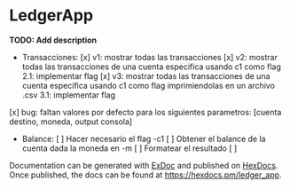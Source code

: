 # LedgerApp

**TODO: Add description**

- Transacciones:
[x] v1: mostrar todas las transacciones
[x] v2: mostrar todas las transacciones de una cuenta especifica usando c1 como flag
    2.1: implementar flag
[x] v3: mostrar todas las transacciones de una cuenta especifica usando c1 como flag imprimiendolas en un archivo .csv
    3.1: implementar flag


[x] bug: faltan valores por defecto para los siguientes parametros: [cuenta destino, moneda, output consola]

- Balance:
[ ] Hacer necesario el flag -c1
[ ] Obtener el balance de la cuenta dada la moneda en -m
[ ] Formatear el resultado
[ ] 


Documentation can be generated with [ExDoc](https://github.com/elixir-lang/ex_doc)
and published on [HexDocs](https://hexdocs.pm). Once published, the docs can
be found at <https://hexdocs.pm/ledger_app>.

